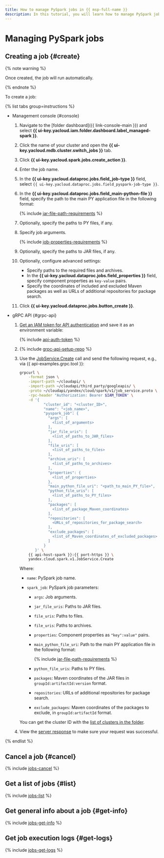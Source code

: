 ```yaml
---
title: How to manage PySpark jobs in {{ msp-full-name }}
description: In this tutorial, you will learn how to manage PySpark jobs in {{ msp-full-name }}.
---
```


# Managing PySpark jobs

## Creating a job {#create}

{% note warning %}

Once created, the job will run automatically.

{% endnote %}

To create a job:

{% list tabs group=instructions %}

- Management console {#console}

    1. Navigate to the [folder dashboard]({{ link-console-main }}) and select **{{ ui-key.yacloud.iam.folder.dashboard.label_managed-spark }}**.
    1. Click the name of your cluster and open the **{{ ui-key.yacloud.mdb.cluster.switch_jobs }}** tab.
    1. Click **{{ ui-key.yacloud.spark.jobs.create_action }}**.
    1. Enter the job name.
    1. In the **{{ ui-key.yacloud.dataproc.jobs.field_job-type }}** field, select `{{ ui-key.yacloud.dataproc.jobs.field_pyspark-job-type }}`.
    1. In the **{{ ui-key.yacloud.dataproc.jobs.field_main-python-file }}** field, specify the path to the main PY application file in the following format:

        {% include [jar-file-path-requirements](../../_includes/managed-spark/jar-file-path-requirements.md) %}

    1. Optionally, specify the paths to PY files, if any.
    1. Specify job arguments.

       {% include [job-properties-requirements](../../_includes/managed-spark/job-properties-requirements.md) %}

    1. Optionally, specify the paths to JAR files, if any.
    1. Optionally, configure advanced settings:

        * Specify paths to the required files and archives.
        * In the **{{ ui-key.yacloud.dataproc.jobs.field_properties }}** field, specify component properties as `key-value` pairs.
        * Specify the coordinates of included and excluded Maven packages as well as URLs of additional repositories for package search.

    1. Click **{{ ui-key.yacloud.dataproc.jobs.button_create }}**.

- gRPC API {#grpc-api}

    1. [Get an IAM token for API authentication](../api-ref/authentication.md) and save it as an environment variable:

       {% include [api-auth-token](../../_includes/mdb/api-auth-token.md) %}

    1. {% include [grpc-api-setup-repo](../../_includes/mdb/grpc-api-setup-repo.md) %}

    1. Use the [JobService.Create](../api-ref/grpc/Job/create.md) call and send the following request, e.g., via {{ api-examples.grpc.tool }}:

        ```bash
        grpcurl \
            -format json \
            -import-path ~/cloudapi/ \
            -import-path ~/cloudapi/third_party/googleapis/ \
            -proto ~/cloudapi/yandex/cloud/spark/v1/job_service.proto \
            -rpc-header "Authorization: Bearer $IAM_TOKEN" \
            -d '{
                   "cluster_id": "<cluster_ID>",
                   "name": "<job_name>",
                   "pyspark_job": {
                     "args": [
                       <list_of_arguments>
                     ],
                     "jar_file_uris": [
                       <list_of_paths_to_JAR_files>
                     ],
                     "file_uris": [
                       <list_of_paths_to_files>
                     ],
                     "archive_uris": [
                       <list_of_paths_to_archives>
                     ],
                     "properties": {
                       <list_of_properties>
                     },
                     "main_python_file_uri": "<path_to_main_PY_file>",
                     "python_file_uris": [
                       <list_of_paths_to_PY_files>
                     ],
                     "packages": [
                       <list_of_package_Maven_coordinates>
                     ],
                     "repositories": [
                       <URLs_of_repositories_for_package_search>
                     ],
                     "exclude_packages": [
                       <list_of_Maven_coordinates_of_excluded_packages>
                     ]
                   }
               }' \
            {{ api-host-spark }}:{{ port-https }} \
            yandex.cloud.spark.v1.JobService.Create
        ```

        Where:

        * `name`: PySpark job name.
        * `spark_job`: PySpark job parameters:

            * `args`: Job arguments.
            * `jar_file_uris`: Paths to JAR files.
            * `file_uris`: Paths to files.
            * `file_uris`: Paths to archives.
            * `properties`: Component properties as `"key":value"` pairs.
            * `main_python_file_uri`: Path to the main PY application file in the following format:

                {% include [jar-file-path-requirements](../../_includes/managed-spark/jar-file-path-requirements.md) %}

            * `python_file_uris`: Paths to PY files.
            * `packages`: Maven coordinates of the JAR files in `groupId:artifactId:version` format.
            * `repositories`: URLs of additional repositories for package search.
            * `exclude_packages`: Maven coordinates of the packages to exclude, in `groupId:artifactId` format.

        You can get the cluster ID with the [list of clusters in the folder](cluster-list.md#list-clusters).

    1. View the [server response](../api-ref/grpc/Job/create.md#yandex.cloud.operation.Operation) to make sure your request was successful.

{% endlist %}

## Cancel a job {#cancel}

{% include [jobs-cancel](../../_includes/managed-spark/jobs-cancel.md) %}

## Get a list of jobs {#list}

{% include [jobs-list](../../_includes/managed-spark/jobs-list.md) %}

## Get general info about a job {#get-info}

{% include [jobs-get-info](../../_includes/managed-spark/jobs-get-info.md) %}

## Get job execution logs {#get-logs}

{% include [jobs-get-logs](../../_includes/managed-spark/jobs-get-logs.md) %}
